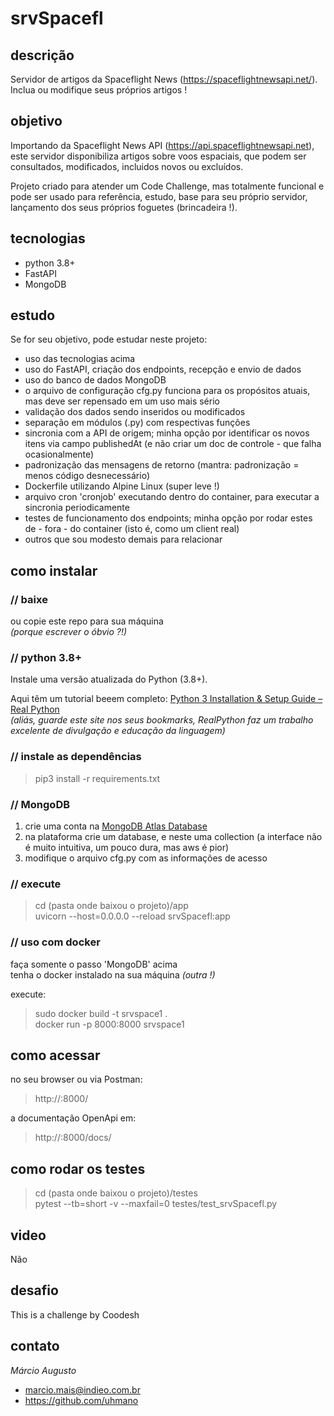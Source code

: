 # srvSpacefl

## descrição
Servidor de artigos da Spaceflight News (https://spaceflightnewsapi.net/).  <br />
Inclua ou modifique seus próprios artigos !


## objetivo
Importando da Spaceflight News API (https://api.spaceflightnewsapi.net), este servidor disponibiliza artigos sobre voos espaciais, que podem ser consultados, modificados, incluidos novos ou excluídos.

Projeto criado para atender um Code Challenge, mas totalmente funcional e pode ser usado para referência, estudo, base para seu próprio servidor, lançamento dos seus próprios foguetes (brincadeira !).


## tecnologias
* python 3.8+
* FastAPI
* MongoDB


## estudo
Se for seu objetivo, pode estudar neste projeto:
* uso das tecnologias acima
* uso do FastAPI, criação dos endpoints, recepção e envio de dados
* uso do banco de dados MongoDB
* o arquivo de configuração cfg.py funciona para os propósitos atuais, mas deve ser repensado em um uso mais sério
* validação dos dados sendo inseridos ou modificados
* separação em módulos (.py) com respectivas funções
* sincronia com a API de origem; minha opção por identificar os novos itens via campo publishedAt (e não criar um doc de controle - que falha ocasionalmente)
* padronização das mensagens de retorno (mantra: padronização = menos código desnecessário)
* Dockerfile utilizando Alpine Linux (super leve !)
* arquivo cron 'cronjob' executando dentro do container, para executar a sincronia periodicamente
* testes de funcionamento dos endpoints; minha opção por rodar estes de - fora - do container (isto é, como um client real)
* outros que sou modesto demais para relacionar


## como instalar
### // baixe 
ou copie este repo para sua máquina <br />
<i>(porque escrever o óbvio ?!)</i>

### // python 3.8+
Instale uma versão atualizada do Python (3.8+).

Aqui têm um tutorial beeem completo: [ Python 3 Installation & Setup Guide – Real Python ](https://realpython.com/installing-python/)  <br />
<i>(aliás, guarde este site nos seus bookmarks, RealPython faz um trabalho excelente de divulgação e educação da linguagem)</i>

### // instale as dependências
> pip3 install -r requirements.txt

### // MongoDB
1. crie uma conta na [ MongoDB Atlas Database ](https://www.mongodb.com/atlas/database)
2. na plataforma crie um database, e neste uma collection (a interface não é muito intuitiva, um pouco dura, mas aws é pior)
3. modifique o arquivo cfg.py com as informações de acesso

### // execute
> cd (pasta onde baixou o projeto)/app  <br />
> uvicorn --host=0.0.0.0 --reload srvSpacefl:app

### // uso com docker
faça somente o passo 'MongoDB' acima <br />
tenha o docker instalado na sua máquina <i>(outra !)</i>

execute:
> sudo docker build -t srvspace1 .   <br />
> docker run -p 8000:8000 srvspace1

## como acessar
no seu browser ou via Postman:
> http://<IP>:8000/

a documentação OpenApi em:
> http://<IP>:8000/docs/


## como rodar os testes
> cd (pasta onde baixou o projeto)/testes  <br />
> pytest --tb=short -v --maxfail=0 testes/test_srvSpacefl.py


## video
Não


## desafio
This is a challenge by Coodesh


## contato
_Márcio Augusto_
* marcio.mais@indieo.com.br
* https://github.com/uhmano
